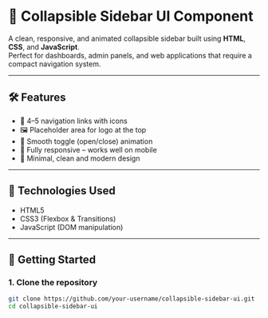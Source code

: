 # 🚪 Collapsible Sidebar UI Component

A clean, responsive, and animated collapsible sidebar built using **HTML**, **CSS**, and **JavaScript**.  
Perfect for dashboards, admin panels, and web applications that require a compact navigation system.

---


## 🛠 Features

- 🔗 4–5 navigation links with icons
- 🖼️ Placeholder area for logo at the top
- 🧲 Smooth toggle (open/close) animation
- 📱 Fully responsive – works well on mobile
- 🧼 Minimal, clean and modern design

---

## 📂 Technologies Used

- HTML5
- CSS3 (Flexbox & Transitions)
- JavaScript (DOM manipulation)

---

## 🚀 Getting Started

### 1. Clone the repository

```bash
git clone https://github.com/your-username/collapsible-sidebar-ui.git
cd collapsible-sidebar-ui
